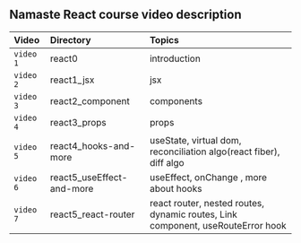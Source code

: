 ## **Namaste React** course video description    

|   Video  |    Directory   |    Topics   |
|:---------|:---------------|:---------------|
|`video 1` |react0          |introduction|
|`video 2` |react1_jsx      |jsx|
|`video 3` |react2_component|components|
|`video 4` |react3_props    |props|
|`video 5` |react4_hooks-and-more|useState, virtual dom, reconciliation algo(react fiber), diff algo |
|`video 6` |react5_useEffect-and-more|useEffect, onChange , more about hooks |
|`video 7` |react5_react-router|react router, nested routes, dynamic routes, Link component, useRouteError hook|

